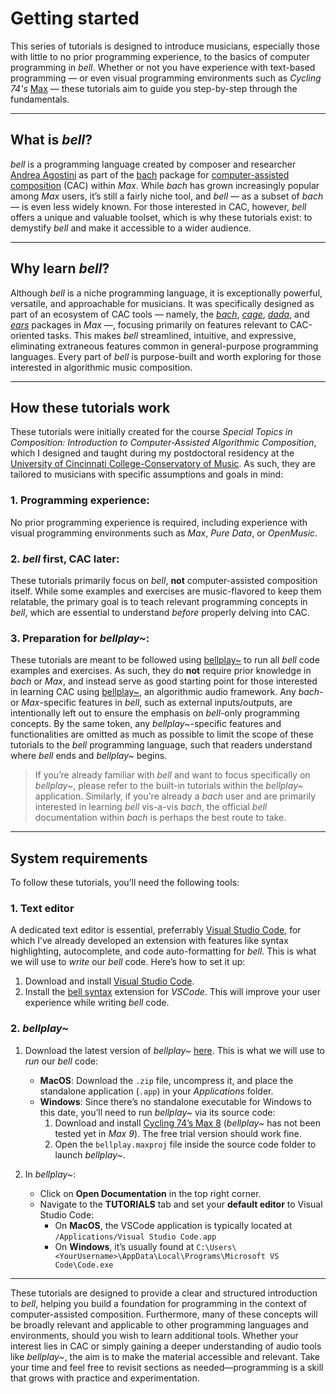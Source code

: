 # Getting started

This series of tutorials is designed to introduce musicians, especially those with little to no prior programming experience, to the basics of computer programming in _bell_. Whether or not you have experience with text-based programming — or even visual programming environments such as _Cycling 74's_ [Max](https://cycling74.com/) — these tutorials aim to guide you step-by-step through the fundamentals.

---

## What is _bell_?

_bell_ is a programming language created by composer and researcher [Andrea Agostini](https://www.andreaagostini.eu/) as part of the [bach](https://www.bachproject.net/) package for [computer-assisted composition](https://en.wikipedia.org/wiki/Computer_music#Computer-aided_algorithmic_composition) (CAC) within _Max_. While _bach_ has grown increasingly popular among _Max_ users, it’s still a fairly niche tool, and _bell_ — as a subset of _bach_ — is even less widely known. For those interested in CAC, however, _bell_ offers a unique and valuable toolset, which is why these tutorials exist: to demystify _bell_ and make it accessible to a wider audience.

---

## Why learn _bell_?

Although _bell_ is a niche programming language, it is exceptionally powerful, versatile, and approachable for musicians. It was specifically designed as part of an ecosystem of CAC tools — namely, the _[bach](https://www.bachproject.net/)_, _[cage](https://www.bachproject.net/cage)_, _[dada](https://www.bachproject.net/dada)_, and _[ears](https://www.bachproject.net/ears)_ packages in _Max_ —, focusing primarily on features relevant to CAC-oriented tasks. This makes _bell_ streamlined, intuitive, and expressive, eliminating extraneous features common in general-purpose programming languages. Every part of _bell_ is purpose-built and worth exploring for those interested in algorithmic music composition.

---

## How these tutorials work

These tutorials were initially created for the course _Special Topics in Composition: Introduction to Computer-Assisted Algorithmic Composition_, which I designed and taught during my postdoctoral residency at the [University of Cincinnati College-Conservatory of Music](https://ccm.uc.edu/). As such, they are tailored to musicians with specific assumptions and goals in mind:

### 1. Programming experience:

No prior programming experience is required, including experience with visual programming environments such as _Max_, _Pure Data_, or _OpenMusic_.

### 2. _bell_ first, CAC later:

These tutorials primarily focus on _bell_, **not** computer-assisted composition itself. While some examples and exercises are music-flavored to keep them relatable, the primary goal is to teach relevant programming concepts in _bell_, which are essential to understand _before_ properly delving into CAC.

### 3. Preparation for _bellplay~_:

These tutorials are meant to be followed using [bellplay~](https://github.com/felipetovarhenao/bellplay) to run all _bell_ code examples and exercises. As such, they do **not** require prior knowledge in _bach_ or _Max_, and instead serve as good starting point for those interested in learning CAC using [bellplay~](https://github.com/felipetovarhenao/bellplay), an algorithmic audio framework. Any _bach_- or _Max_-specific features in _bell_, such as external inputs/outputs, are intentionally left out to ensure the emphasis on _bell_-only programming concepts. By the same token, any _bellplay~_-specific features and functionalities are omitted as much as possible to limit the scope of these tutorials to the _bell_ programming language, such that readers understand where _bell_ ends and _bellplay~_ begins.

> If you’re already familiar with _bell_ and want to focus specifically on _bellplay~_, please refer to the built-in tutorials within the _bellplay~_ application. Similarly, if you're already a _bach_ user and are primarily interested in learning _bell_ vis-a-vis _bach_, the official _bell_ documentation within _bach_ is perhaps the best route to take.

---

## System requirements

To follow these tutorials, you’ll need the following tools:

### 1. Text editor

A dedicated text editor is essential, preferrably [Visual Studio Code](https://code.visualstudio.com/), for which I’ve already developed an extension with features like syntax highlighting, autocomplete, and code auto-formatting for _bell_. This is what we will use to _write_ our _bell_ code. Here’s how to set it up:

1. Download and install [Visual Studio Code](https://code.visualstudio.com/).
2. Install the [bell syntax](https://marketplace.visualstudio.com/items?itemName=tovarhenao.bell-syntax) extension for _VSCode_. This will improve your user experience while writing _bell_ code.

### 2. _bellplay~_

1. Download the latest version of _bellplay~_ [here](https://github.com/felipetovarhenao/bellplay/releases/latest). This is what we will use to _run_ our _bell_ code:

   - **MacOS**: Download the `.zip` file, uncompress it, and place the standalone application (`.app`) in your _Applications_ folder.
   - **Windows**: Since there’s no standalone executable for Windows to this date, you’ll need to run _bellplay~_ via its source code:
     1. Download and install [Cycling 74’s Max 8](https://cycling74.com/downloads/older) (_bellplay~_ has not been tested yet in _Max 9_). The free trial version should work fine.
     2. Open the `bellplay.maxproj` file inside the source code folder to launch _bellplay~_.

2. In _bellplay~_:
   - Click on **Open Documentation** in the top right corner.
   - Navigate to the **TUTORIALS** tab and set your **default editor** to Visual Studio Code:
     - On **MacOS**, the VSCode application is typically located at `/Applications/Visual Studio Code.app`
     - On **Windows**, it’s usually found at `C:\Users\<YourUsername>\AppData\Local\Programs\Microsoft VS Code\Code.exe`

---

These tutorials are designed to provide a clear and structured introduction to _bell_, helping you build a foundation for programming in the context of computer-assisted composition. Furthermore, many of these concepts will be broadly relevant and applicable to other programming languages and environments, should you wish to learn additional tools. Whether your interest lies in CAC or simply gaining a deeper understanding of audio tools like _bellplay~_, the aim is to make the material accessible and relevant. Take your time and feel free to revisit sections as needed—programming is a skill that grows with practice and experimentation.
